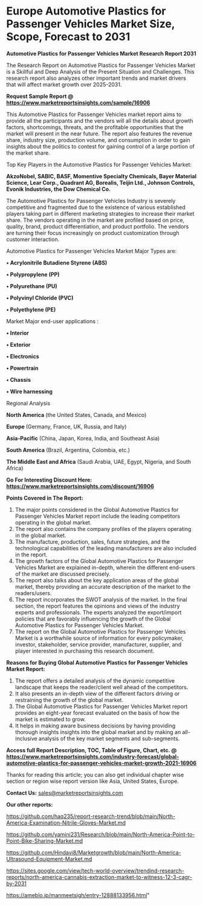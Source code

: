 # Europe Automotive Plastics for Passenger Vehicles Market Size, Scope, Forecast to 2031

<strong>Automotive Plastics for Passenger Vehicles Market Research Report 2031</strong>

The Research Report on Automotive Plastics for Passenger Vehicles Market is a Skillful and Deep Analysis of the Present Situation and Challenges. This research report also analyzes other important trends and market drivers that will affect market growth over 2025-2031.

<strong>Request Sample Report @ <a href=https://www.marketreportsinsights.com/sample/16906>https://www.marketreportsinsights.com/sample/16906</a></strong>

This Automotive Plastics for Passenger Vehicles market report aims to provide all the participants and the vendors will all the details about growth factors, shortcomings, threats, and the profitable opportunities that the market will present in the near future. The report also features the revenue share, industry size, production volume, and consumption in order to gain insights about the politics to contest for gaining control of a large portion of the market share.

Top Key Players in the Automotive Plastics for Passenger Vehicles Market:

<strong>AkzoNobel, SABIC, BASF, Momentive Specialty Chemicals, Bayer Material Science, Lear Corp., Quadrant AG, Borealis, Teijin Ltd., Johnson Controls, Evonik Industries, the Dow Chemical Co.</strong>

The Automotive Plastics for Passenger Vehicles Industry is severely competitive and fragmented due to the existence of various established players taking part in different marketing strategies to increase their market share. The vendors operating in the market are profiled based on price, quality, brand, product differentiation, and product portfolio. The vendors are turning their focus increasingly on product customization through customer interaction.

Automotive Plastics for Passenger Vehicles Market Major Types are:

<strong>• Acrylonitrile Butadiene Styrene (ABS)

• Polypropylene (PP)

• Polyurethane (PU)

• Polyvinyl Chloride (PVC)

• Polyethylene (PE)</strong>

Market Major end-user applications :

<strong>• Interior

• Exterior

• Electronics

• Powertrain

• Chassis

• Wire harnessing</strong>

Regional Analysis

</u><strong><b>North America</b></strong> (the United States, Canada, and Mexico)

<strong><b>Europe </b></strong>(Germany, France, UK, Russia, and Italy)

<strong><b>Asia-Pacific</b></strong> (China, Japan, Korea, India, and Southeast Asia)

<strong><b>South America</b></strong> (Brazil, Argentina, Colombia, etc.)

<strong><b>The Middle East and Africa</b></strong> (Saudi Arabia, UAE, Egypt, Nigeria, and South Africa)

<strong>Go For Interesting Discount Here: <a href=https://www.marketreportsinsights.com/discount/16906>https://www.marketreportsinsights.com/discount/16906</a></strong>

<strong>Points Covered in The Report:</strong>
<ol>
  <li>The major points considered in the Global Automotive Plastics for Passenger Vehicles Market report include the leading competitors operating in the global market.</li>
  <li>The report also contains the company profiles of the players operating in the global market.</li>
  <li>The manufacture, production, sales, future strategies, and the technological capabilities of the leading manufacturers are also included in the report.</li>
  <li>The growth factors of the Global Automotive Plastics for Passenger Vehicles Market are explained in-depth, wherein the different end-users of the market are discussed precisely.</li>
  <li>The report also talks about the key application areas of the global market, thereby providing an accurate description of the market to the readers/users.</li>
  <li>The report incorporates the SWOT analysis of the market. In the final section, the report features the opinions and views of the industry experts and professionals. The experts analyzed the export/import policies that are favorably influencing the growth of the Global Automotive Plastics for Passenger Vehicles Market.</li>
  <li>The report on the Global Automotive Plastics for Passenger Vehicles Market is a worthwhile source of information for every policymaker, investor, stakeholder, service provider, manufacturer, supplier, and player interested in purchasing this research document.</li>
</ol>
<strong>Reasons for Buying Global Automotive Plastics for Passenger Vehicles Market Report:</strong>

<ol>
  <li>The report offers a detailed analysis of the dynamic competitive landscape that keeps the reader/client well ahead of the competitors.</li>
  <li>It also presents an in-depth view of the different factors driving or restraining the growth of the global market.</li>
  <li>The Global Automotive Plastics for Passenger Vehicles Market report provides an eight-year forecast evaluated on the basis of how the market is estimated to grow.</li>
  <li>It helps in making aware business decisions by having providing thorough insights insights into the global market and by making an all-inclusive analysis of the key market segments and sub-segments.</li>
</ol>
<strong>Access full Report Description, TOC, Table of Figure, Chart, etc. @ <a href=https://www.marketreportsinsights.com/industry-forecast/global-automotive-plastics-for-passenger-vehicles-market-growth-2021-16906>https://www.marketreportsinsights.com/industry-forecast/global-automotive-plastics-for-passenger-vehicles-market-growth-2021-16906</a></strong>


Thanks for reading this article; you can also get individual chapter wise section or region wise report version like Asia, United States, Europe.

<strong>Contact Us:</strong>
sales@marketreportsinsights.com

<strong>Our other reports:</strong>

<a href=https://github.com/haq235/report-research-trend/blob/main/North-America-Examination-Nitrile-Gloves-Market.md>https://github.com/haq235/report-research-trend/blob/main/North-America-Examination-Nitrile-Gloves-Market.md</a>

<a href=https://github.com/yamini231/Research/blob/main/North-America-Point-to-Point-Bike-Sharing-Market.md>https://github.com/yamini231/Research/blob/main/North-America-Point-to-Point-Bike-Sharing-Market.md</a>

<a href=https://github.com/Hindavi8/Marketgrowth/blob/main/North-America-Ultrasound-Equipment-Market.md>https://github.com/Hindavi8/Marketgrowth/blob/main/North-America-Ultrasound-Equipment-Market.md</a>

<a href=https://sites.google.com/view/tech-world-overview/trendind-research-reports/north-america-cannabis-extraction-market-to-witness-12-3-cagr-by-2031>https://sites.google.com/view/tech-world-overview/trendind-research-reports/north-america-cannabis-extraction-market-to-witness-12-3-cagr-by-2031</a>

<a href=https://ameblo.jp/manmeetsigh/entry-12888133956.html>https://ameblo.jp/manmeetsigh/entry-12888133956.html</a>"
